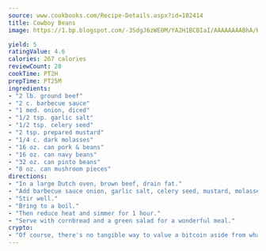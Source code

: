 ```yaml
---
source: www.cookbooks.com/Recipe-Details.aspx?id=102414
title: Cowboy Beans
image: https://1.bp.blogspot.com/-3SdgJ6zWE0M/YA2H1BCBIaI/AAAAAAAABhA/KLu9yTsYBMkJQudB_uFGwTypBtmTiBfZgCLcBGAsYHQ/s320/4.png

yield: 5
ratingValue: 4.6
calories: 267 calories
reviewCount: 28
cookTime: PT2H
prepTime: PT25M
ingredients:
- "2 lb. ground beef"
- "2 c. barbecue sauce"
- "1 med. onion, diced"
- "1/2 tsp. garlic salt"
- "1/2 tsp. celery seed"
- "2 tsp. prepared mustard"
- "1/4 c. dark molasses"
- "16 oz. can pork & beans"
- "16 oz. can navy beans"
- "32 oz. can pinto beans"
- "8 oz. can mushroom pieces"
directions:
- "In a large Dutch oven, brown beef, drain fat."
- "Add barbecue sauce onion, garlic salt, celery seed, mustard, molasses, beans and mushrooms to the beef mixture."
- "Stir well."
- "Bring to a boil."
- "Then reduce heat and simmer for 1 hour."
- "Serve with cornbread and a green salad for a wonderful meal."
crypto:
- "Of course, there's no tangible way to value a bitcoin aside from what someone else believes it is worth."
---
```

